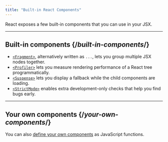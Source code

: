 ```yaml
---
title: "Built-in React Components"
---
```




React exposes a few built-in components that you can use in your JSX.



---

## Built-in components {/*built-in-components*/}

* [`<Fragment>`](/reference/react/Fragment), alternatively written as `...`, lets you group multiple JSX nodes together.
* [`<Profiler>`](/reference/react/Profiler) lets you measure rendering performance of a React tree programmatically.
* [`<Suspense>`](/reference/react/Suspense) lets you display a fallback while the child components are loading.
* [`<StrictMode>`](/reference/react/StrictMode) enables extra development-only checks that help you find bugs early.

---

## Your own components {/*your-own-components*/}

You can also [define your own components](/learn/your-first-component) as JavaScript functions.
